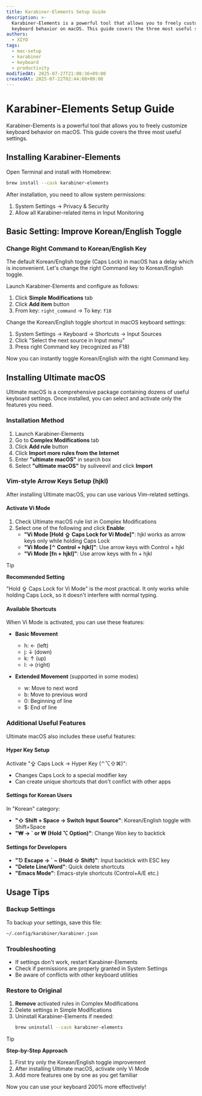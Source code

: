 ```yaml
---
title: Karabiner-Elements Setup Guide
description: >-
  Karabiner-Elements is a powerful tool that allows you to freely customize
  keyboard behavior on macOS. This guide covers the three most useful settings.
authors:
  - XIYO
tags:
  - mac-setup
  - karabiner
  - keyboard
  - productivity
modifiedAt: 2025-07-27T21:08:36+09:00
createdAt: 2025-07-22T02:44:08+09:00
---
```


# Karabiner-Elements Setup Guide

Karabiner-Elements is a powerful tool that allows you to freely customize keyboard behavior on macOS. This guide covers the three most useful settings.

## Installing Karabiner-Elements

Open Terminal and install with Homebrew:

```bash
brew install --cask karabiner-elements
```

After installation, you need to allow system permissions:
1. System Settings → Privacy & Security
2. Allow all Karabiner-related items in Input Monitoring

## Basic Setting: Improve Korean/English Toggle

### Change Right Command to Korean/English Key

The default Korean/English toggle (Caps Lock) in macOS has a delay which is inconvenient. Let's change the right Command key to Korean/English toggle.

Launch Karabiner-Elements and configure as follows:

1. Click **Simple Modifications** tab
2. Click **Add item** button
3. From key: `right_command` → To key: `f18`

Change the Korean/English toggle shortcut in macOS keyboard settings:

1. System Settings → Keyboard → Shortcuts → Input Sources
2. Click "Select the next source in Input menu"
3. Press right Command key (recognized as F18)

Now you can instantly toggle Korean/English with the right Command key.

## Installing Ultimate macOS

Ultimate macOS is a comprehensive package containing dozens of useful keyboard settings. Once installed, you can select and activate only the features you need.

### Installation Method

1. Launch Karabiner-Elements
2. Go to **Complex Modifications** tab
3. Click **Add rule** button
4. Click **Import more rules from the Internet**
5. Enter **"ultimate macOS"** in search box
6. Select **"ultimate macOS"** by suliveevil and click **Import**

### Vim-style Arrow Keys Setup (hjkl)

After installing Ultimate macOS, you can use various Vim-related settings.

#### Activate Vi Mode

1. Check Ultimate macOS rule list in Complex Modifications
2. Select one of the following and click **Enable**:
   - **"Vi Mode [Hold ⇪ Caps Lock for Vi Mode]"**: hjkl works as arrow keys only while holding Caps Lock
   - **"Vi Mode [⌃ Control + hjkl]"**: Use arrow keys with Control + hjkl
   - **"Vi Mode [fn + hjkl]"**: Use arrow keys with fn + hjkl

> [!TIP]
> **Recommended Setting**
> 
> "Hold ⇪ Caps Lock for Vi Mode" is the most practical.
> It only works while holding Caps Lock, so it doesn't interfere with normal typing.

#### Available Shortcuts

When Vi Mode is activated, you can use these features:

- **Basic Movement**
  - h: ← (left)
  - j: ↓ (down)
  - k: ↑ (up)
  - l: → (right)

- **Extended Movement** (supported in some modes)
  - w: Move to next word
  - b: Move to previous word
  - 0: Beginning of line
  - $: End of line

### Additional Useful Features

Ultimate macOS also includes these useful features:

#### Hyper Key Setup
Activate "⇪ Caps Lock → Hyper Key (⌃⌥⇧⌘)":
- Changes Caps Lock to a special modifier key
- Can create unique shortcuts that don't conflict with other apps

#### Settings for Korean Users
In "Korean" category:
- **"⇧ Shift + Space → Switch Input Source"**: Korean/English toggle with Shift+Space
- **"₩ → ` or ₩ (Hold ⌥ Option)"**: Change Won key to backtick

#### Settings for Developers
- **"⎋ Escape → ` ~ (Hold ⇧ Shift)"**: Input backtick with ESC key
- **"Delete Line/Word"**: Quick delete shortcuts
- **"Emacs Mode"**: Emacs-style shortcuts (Control+A/E etc.)

## Usage Tips

### Backup Settings
To backup your settings, save this file:
```bash
~/.config/karabiner/karabiner.json
```

### Troubleshooting
- If settings don't work, restart Karabiner-Elements
- Check if permissions are properly granted in System Settings
- Be aware of conflicts with other keyboard utilities

### Restore to Original
1. **Remove** activated rules in Complex Modifications
2. Delete settings in Simple Modifications
3. Uninstall Karabiner-Elements if needed:
   ```bash
   brew uninstall --cask karabiner-elements
   ```

> [!TIP]
> **Step-by-Step Approach**
> 
> 1. First try only the Korean/English toggle improvement
> 2. After installing Ultimate macOS, activate only Vi Mode
> 3. Add more features one by one as you get familiar

Now you can use your keyboard 200% more effectively!
